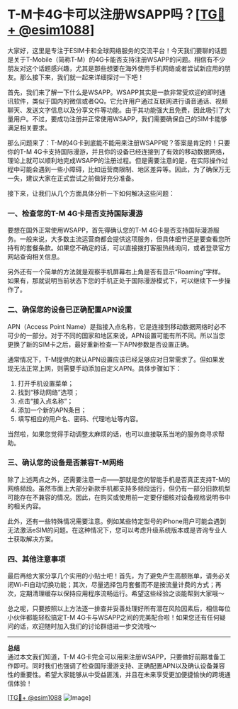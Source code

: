 # T-M卡4G卡可以注册WSAPP吗？[[TG💪+ @esim1088](https://t.me/s/esim1088)]

大家好，这里是专注于ESIM卡和全球网络服务的交流平台！今天我们要聊的话题是关于T-Mobile（简称T-M）的4G卡能否支持注册WSAPP的问题。相信有不少朋友对这个话题感兴趣，尤其是那些想要在海外使用手机网络或者尝试新应用的朋友。那么接下来，我们就一起来详细探讨一下吧！

首先，我们来了解一下什么是WSAPP。WSAPP其实是一款非常受欢迎的即时通讯软件，类似于国内的微信或者QQ。它允许用户通过互联网进行语音通话、视频聊天、发送文字信息以及分享文件等功能。由于其功能强大且免费，因此吸引了大量用户。不过，要成功注册并正常使用WSAPP，我们需要确保自己的SIM卡能够满足相关要求。

那么问题来了：T-M的4G卡到底能不能用来注册WSAPP呢？答案是肯定的！只要你的T-M 4G卡支持国际漫游，并且你的设备已经连接到了有效的移动数据网络，理论上就可以顺利地完成WSAPP的注册过程。但是需要注意的是，在实际操作过程中可能会遇到一些小障碍，比如运营商限制、地区差异等。因此，为了确保万无一失，建议大家在正式尝试之前做好充分准备。

接下来，让我们从几个方面具体分析一下如何解决这些问题：

### 一、检查您的T-M 4G卡是否支持国际漫游

要想在国外正常使用WSAPP，首先得确认您的T-M 4G卡是否支持国际漫游服务。一般来说，大多数主流运营商都会提供这项服务，但具体细节还是要查看您所持有的套餐条款。如果您不确定的话，可以直接拨打客服热线询问，或者登录官方网站查询相关信息。

另外还有一个简单的方法就是观察手机屏幕右上角是否有显示“Roaming”字样。如果有，那就说明当前状态下您的手机正处于国际漫游模式下，可以继续下一步操作了。

### 二、确保您的设备已正确配置APN设置

APN（Access Point Name）是指接入点名称，它是连接到移动数据网络时必不可少的一部分。对于不同的国家和地区来说，APN设置可能有所不同。所以当您更换了新的SIM卡之后，最好重新检查一下APN参数是否设置正确。

通常情况下，T-M提供的默认APN设置应该已经足够应对日常需求了。但如果发现无法正常上网，则需要手动添加自定义APN。具体步骤如下：
1. 打开手机设置菜单；
2. 找到“移动网络”选项；
3. 点击“接入点名称”；
4. 添加一个新的APN条目；
5. 填写相应的用户名、密码、代理地址等内容。

当然啦，如果您觉得手动调整太麻烦的话，也可以直接联系当地的服务商寻求帮助。

### 三、确认您的设备是否兼容T-M网络

除了上述两点之外，还需要注意一点——那就是您的智能手机是否真正支持T-M的网络频段。虽然市面上大部分新款手机都支持多频段运行，但仍有一部分旧款机型可能存在不兼容的情况。因此，在购买或使用前一定要仔细核对设备规格说明书中的相关内容。

此外，还有一些特殊情况需要注意。例如某些特定型号的iPhone用户可能会遇到无法激活eSIM的问题。在这种情况下，您可以考虑升级系统版本或是咨询专业人士获取解决方案。

### 四、其他注意事项

最后再给大家分享几个实用的小贴士吧！首先，为了避免产生高额账单，请务必关闭Wi-Fi自动切换功能；其次，尽量选择包月套餐而不是按流量计费的方式；再次，定期清理缓存以保持应用程序流畅运行。希望这些经验之谈能帮到大家哦～

总之呢，只要按照以上方法逐一排查并妥善处理好所有潜在风险因素后，相信每位小伙伴都能轻松搞定T-M 4G卡与WSAPP之间的完美配合啦！如果您还有任何疑问的话，欢迎随时加入我们的讨论群组进一步交流哦～

---

**总结**  
通过本文我们知道，T-M 4G卡完全可以用来注册WSAPP，只要做好前期准备工作即可。同时我们也强调了检查国际漫游支持、正确配置APN以及确认设备兼容性的重要性。希望大家能够从中受益匪浅，并且在未来享受更加便捷愉快的跨境通信体验！

[[TG💪+ @esim1088](https://t.me/s/esim1088) ![Image](https://i.postimg.cc/4NQfJmqS/Snipaste-2025-05-13-00-14-12.png)]